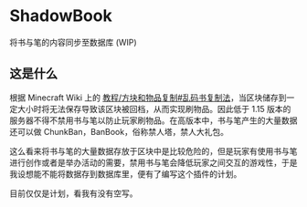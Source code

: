# ShadowBook
将书与笔的内容同步至数据库 (WIP)

## 这是什么

根据 Minecraft Wiki 上的 [教程/方块和物品复制#乱码书复制法](https://minecraft.fandom.com/zh/wiki/%E6%95%99%E7%A8%8B/%E6%96%B9%E5%9D%97%E5%92%8C%E7%89%A9%E5%93%81%E5%A4%8D%E5%88%B6#%E4%B9%B1%E7%A0%81%E4%B9%A6%E5%A4%8D%E5%88%B6%E6%B3%95)，当区块储存到一定大小时将无法保存导致该区块被回档，从而实现刷物品。因此低于 1.15 版本的服务器不得不禁用书与笔以防止玩家刷物品。在高版本中，书与笔产生的大量数据还可以做 ChunkBan，BanBook，俗称禁人塔，禁人大礼包。

这么看来将书与笔的大量数据存放于区块中是比较危险的，但是玩家有使用书与笔进行创作或者是举办活动的需要，禁用书与笔会降低玩家之间交互的游戏性，于是我设想能不能将数据存到数据库里，便有了编写这个插件的计划。

目前仅仅是计划，看我有没有空写。
